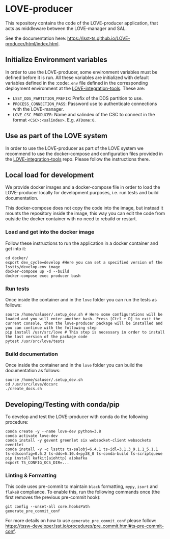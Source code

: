 # LOVE-producer

This repository contains the code of the LOVE-producer application, that acts as middleware between the LOVE-manager and SAL.

See the documentation here: https://lsst-ts.github.io/LOVE-producer/html/index.html.

## Initialize Environment variables

In order to use the LOVE-producer, some environment variables must be defined before it is run.
All these variables are initialized with default variables defined in the :code:`.env` file defined in the corresponding deployment environment at the [LOVE-integration-tools](https://github.com/lsst-ts/LOVE-integration-tools). These are:

- ``LSST_DDS_PARTITION_PREFIX``: Prefix of the DDS partition to use.
- ``PROCESS_CONNECTION_PASS``: Password use to authenticate connections with the LOVE-manager.
- ``LOVE_CSC_PRODUCER``: Name and salindex of the CSC to connect in the format `<CSC>:<salindex>`. E.g. `ATDome:0`.

## Use as part of the LOVE system

In order to use the LOVE-producer as part of the LOVE system we recommend to use the docker-compose and configuration files provided in the [LOVE-integration-tools](https://github.com/lsst-ts/LOVE-integration-tools) repo. Please follow the instructions there.

## Local load for development

We provide docker images and a docker-compose file in order to load the LOVE-producer locally for development purposes, i.e. run tests and build documentation.

This docker-compose does not copy the code into the image, but instead it mounts the repository inside the image, this way you can edit the code from outside the docker container with no need to rebuild or restart.

### Load and get into the docker image

Follow these instructions to run the application in a docker container and get into it:

```
cd docker/
export dev_cycle=develop #Here you can set a specified version of the lsstts/develop-env image
docker-compose up -d --build
docker-compose exec producer bash
```

### Run tests

Once inside the container and in the `love` folder you can run the tests as follows:

```
source /home/saluser/.setup_dev.sh # Here some configurations will be loaded and you will enter another bash. Press [Ctrl + D] to exit the current console, then the love-producer package will be installed and you can continue with the following step
pip install /usr/src/love # This step is necessary in order to install the last version of the package code 
pytest /usr/src/love/tests
```

### Build documentation

Once inside the container and in the `love` folder you can build the documentation as follows:

```
source /home/saluser/.setup_dev.sh
cd /usr/src/love/docsrc
./create_docs.sh
```

## Developing/Testing with conda/pip

To develop and test the LOVE-producer with conda do the following procedure:

```
conda create -y --name love-dev python=3.8
conda activate love-dev
conda install -y gevent greenlet six websocket-client websockets eventlet
conda install -y -c lsstts ts-salobj=6.4.1 ts-idl=3.1.3_9.1.1_5.1.1 ts-ddsconfig=0.6.2 ts-dds=6.10.4=py38_0 ts-conda-build ts-scriptqueue
pip install kafkit[aiohttp] aiokafka
export TS_CONFIG_OCS_DIR=...
```

### Linting & Formatting
This code uses pre-commit to maintain `black` formatting, `mypy`, `isort` and `flake8` compliance. To enable this, run the following commands once (the first removes the previous pre-commit hook):

```
git config --unset-all core.hooksPath
generate_pre_commit_conf
```

For more details on how to use `generate_pre_commit_conf` please follow: https://tssw-developer.lsst.io/procedures/pre_commit.html#ts-pre-commit-conf.